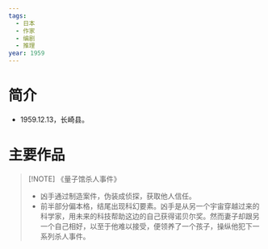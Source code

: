 ```yaml
---
tags:
  - 日本
  - 作家
  - 编剧
  - 推理
year: 1959
---
```

# 简介

- 1959.12.13，长崎县。
# 主要作品


> [!NOTE] 《量子馆杀人事件》
>- 凶手通过制造案件，伪装成侦探，获取他人信任。
>- 前半部分偏本格，结尾出现科幻要素。凶手是从另一个宇宙穿越过来的科学家，用未来的科技帮助这边的自己获得诺贝尔奖。然而妻子却跟另一个自己相好，以至于他难以接受，便领养了一个孩子，操纵他犯下一系列杀人事件。
